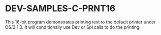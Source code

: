# DEV-SAMPLES-C-PRNT16
This 16-bit program demonstrates printing text to the default printer under OS/2 1.3. It will conditionally use Dev or Spl calls to do the printing.
